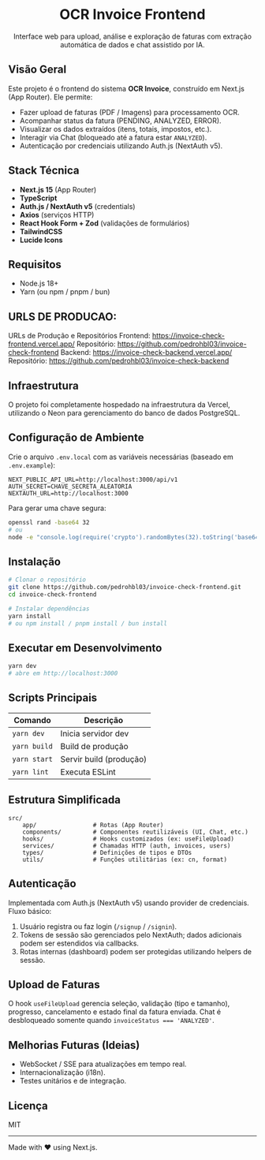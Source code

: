 <div align="center">
	<h1>OCR Invoice Frontend</h1>
	<p>Interface web para upload, análise e exploração de faturas com extração automática de dados e chat assistido por IA.</p>
</div>

## Visão Geral

Este projeto é o frontend do sistema **OCR Invoice**, construído em Next.js (App Router). Ele permite:

- Fazer upload de faturas (PDF / Imagens) para processamento OCR.
- Acompanhar status da fatura (PENDING, ANALYZED, ERROR).
- Visualizar os dados extraídos (itens, totais, impostos, etc.).
- Interagir via Chat (bloqueado até a fatura estar `ANALYZED`).
- Autenticação por credenciais utilizando Auth.js (NextAuth v5).

## Stack Técnica

- **Next.js 15** (App Router)
- **TypeScript**
- **Auth.js / NextAuth v5** (credentials)
- **Axios** (serviços HTTP)
- **React Hook Form + Zod** (validações de formulários)
- **TailwindCSS**
- **Lucide Icons**

## Requisitos

- Node.js 18+
- Yarn (ou npm / pnpm / bun)

## URLS DE PRODUCAO:

URLs de Produção e Repositórios
 Frontend: https://invoice-check-frontend.vercel.app/
 Repositório: https://github.com/pedrohbl03/invoice-check-frontend
 Backend: https://invoice-check-backend.vercel.app/
 Repositório: https://github.com/pedrohbl03/invoice-check-backend

 ## Infraestrutura
 O projeto foi completamente hospedado na infraestrutura da Vercel, utilizando o Neon para
 gerenciamento do banco de dados PostgreSQL.

## Configuração de Ambiente

Crie o arquivo `.env.local` com as variáveis necessárias (baseado em `.env.example`):

```
NEXT_PUBLIC_API_URL=http://localhost:3000/api/v1
AUTH_SECRET=CHAVE_SECRETA_ALEATORIA
NEXTAUTH_URL=http://localhost:3000
```

Para gerar uma chave segura:

```bash
openssl rand -base64 32
# ou
node -e "console.log(require('crypto').randomBytes(32).toString('base64'))"
```

## Instalação

```bash
# Clonar o repositório
git clone https://github.com/pedrohbl03/invoice-check-frontend.git
cd invoice-check-frontend

# Instalar dependências
yarn install
# ou npm install / pnpm install / bun install
```

## Executar em Desenvolvimento

```bash
yarn dev
# abre em http://localhost:3000
```

## Scripts Principais

| Comando        | Descrição                       |
|----------------|----------------------------------|
| `yarn dev`     | Inicia servidor dev              |
| `yarn build`   | Build de produção                |
| `yarn start`   | Servir build (produção)          |
| `yarn lint`    | Executa ESLint                   |

## Estrutura Simplificada

```
src/
	app/                # Rotas (App Router)
	components/         # Componentes reutilizáveis (UI, Chat, etc.)
	hooks/              # Hooks customizados (ex: useFileUpload)
	services/           # Chamadas HTTP (auth, invoices, users)
	types/              # Definições de tipos e DTOs
	utils/              # Funções utilitárias (ex: cn, format)
```

## Autenticação

Implementada com Auth.js (NextAuth v5) usando provider de credenciais. Fluxo básico:
1. Usuário registra ou faz login (`/signup` / `/signin`).
2. Tokens de sessão são gerenciados pelo NextAuth; dados adicionais podem ser estendidos via callbacks.
3. Rotas internas (dashboard) podem ser protegidas utilizando helpers de sessão.

## Upload de Faturas

O hook `useFileUpload` gerencia seleção, validação (tipo e tamanho), progresso, cancelamento e estado final da fatura enviada.
Chat é desbloqueado somente quando `invoiceStatus === 'ANALYZED'`.

## Melhorias Futuras (Ideias)
- WebSocket / SSE para atualizações em tempo real.
- Internacionalização (i18n).
- Testes unitários e de integração.


## Licença
MIT

---
Made with ❤️ using Next.js.
